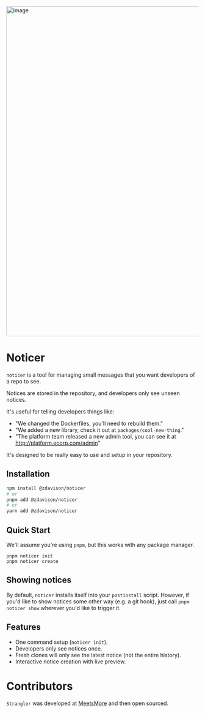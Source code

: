 <img width="862" alt="image" src="https://github.com/user-attachments/assets/36dfb39c-10fd-411d-97fd-c0f468cd168c" />

# Noticer

`noticer` is a tool for managing small messages that you want developers of a repo to see.

Notices are stored in the repository, and developers only see unseen notices.

It's useful for telling developers things like:

- "We changed the Dockerfiles, you'll need to rebuild them."
- "We added a new library, check it out at `packages/cool-new-thing`."
- "The platform team released a new admin tool, you can see it at http://platform.ecorp.com/admin"

It's designed to be really easy to use and setup in your repository.

## Installation

```bash
npm install @zdavison/noticer
# or
pnpm add @zdavison/noticer
# or
yarn add @zdavison/noticer
```

## Quick Start

We'll assume you're using `pnpm`, but this works with any package manager.

```
pnpm noticer init
pnpm noticer create
```

## Showing notices

By default, `noticer` installs itself into your `postinstall` script.
However, if you'd like to show notices some other way (e.g. a git hook), just call `pnpm noticer show` wherever you'd like to trigger it.

## Features

- One command setup (`noticer init`).
- Developers only see notices once.
- Fresh clones will only see the latest notice (not the entire history).
- Interactive notice creation with live preview.

# Contributors

`Strangler` was developed at [MeetsMore](http://meetsmore.com/) and then open sourced.
